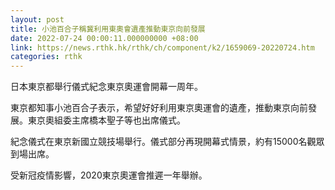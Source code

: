 ```yaml
---
layout: post
title: 小池百合子稱冀利用東奧會遺產推動東京向前發展
date: 2022-07-24 00:00:11.000000000 +08:00
link: https://news.rthk.hk/rthk/ch/component/k2/1659069-20220724.htm
categories: rthk
---
```


日本東京都舉行儀式紀念東京奧運會開幕一周年。

東京都知事小池百合子表示，希望好好利用東京奧運會的遺產，推動東京向前發展。東京奧組委主席橋本聖子等也出席儀式。

紀念儀式在東京新國立競技場舉行。儀式部分再現開幕式情景，約有15000名觀眾到場出席。

受新冠疫情影響，2020東京奧運會推遲一年舉辦。

